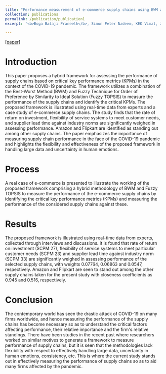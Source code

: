 ```yaml
---
title: "Performance measurement of e-commerce supply chains using BWM and fuzzy TOPSIS"
collection: publications
permalink: /publication/publication1
excerpt: '<b>Boga Balaji Praneeth</b>, Simon Peter Nadeem, KEK Vimal, Jayakrishna Kandasamy.<br />International Journal of Quality & Reliability Management [2022]'

---
```


[[paper]](https://www.emerald.com/insight/content/doi/10.1108/IJQRM-03-2022-0105/full/html)


Introduction
======

This paper proposes a hybrid framework for assessing the performance of supply chains based on critical key performance metrics (KPMs) in the context of the COVID-19 pandemic. The framework utilizes a combination of the Best-Worst Method (BWM) and Fuzzy Technique for Order of Preference by Similarity to Ideal Solution (Fuzzy TOPSIS) to measure the performance of the supply chains and identify the critical KPMs. The proposed framework is illustrated using real-time data from experts and a case study of e-commerce supply chains. The study finds that the rate of return on investment, flexibility of service systems to meet customer needs, and supplier lead time against industry norms are significantly weighed in assessing performance. Amazon and Flipkart are identified as standing out among other supply chains. The paper emphasizes the importance of measuring supply chain performance in the face of the COVID-19 pandemic and highlights the flexibility and effectiveness of the proposed framework in handling large data and uncertainty in human emotions.


Process
======

A real case of e-commerce is presented to illustrate the working of the proposed framework comprising a hybrid methodology of BWM and Fuzzy TOPSIS to measure the performance of the e-commerce supply chains by identifying the critical key performance metrics (KPMs) and measuring the performance of the considered supply chains against these.

Results
======

The proposed framework is illustrated using real-time data from experts, collected through interviews and discussions. It is found that rate of return on investment (SCPM 27), flexibility of service systems to meet particular customer needs (SCPM 23) and supplier lead time against industry norm (SCPM 33) are significantly weighed in assessing performance of the selected supply chains, with weights 0.07764, 0.06863 and 0.0547, respectively. Amazon and Flipkart are seen to stand out among the other supply chains taken for the present study with closeness coefficients as 0.945 and 0.516, respectively.

Conclusion
======

The contemporary world has seen the drastic attack of COVID-19 on many firms worldwide, and hence measuring the performance of the supply chains has become necessary so as to understand the critical factors affecting performance, their relative importance and the firm's relative standings. There have been studies in the recent past where researchers worked on similar motives to generate a framework to measure performance of supply chains, but it is seen that the methodologies lack flexibility with respect to effectively handling large data, uncertainty in human emotions, consistency, etc. This is where the current study stands out in effectively measuring the performance of supply chains so as to aid many firms affected by the pandemic.

